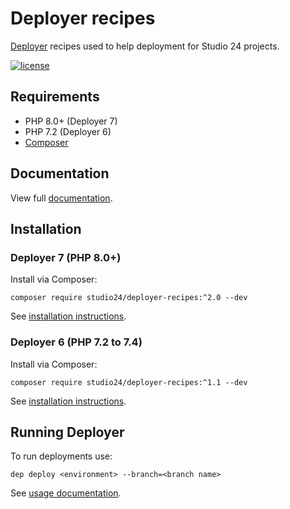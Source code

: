 # Deployer recipes

[Deployer](https://deployer.org/) recipes used to help deployment for Studio 24 projects.   

[![license][license-badge]][LICENSE]

## Requirements

* PHP 8.0+ (Deployer 7)
* PHP 7.2 (Deployer 6)
* [Composer](https://getcomposer.org/)

## Documentation

View full [documentation](docs/README.md).

## Installation

### Deployer 7 (PHP 8.0+)

Install via Composer:

```
composer require studio24/deployer-recipes:^2.0 --dev
```  

See [installation instructions](docs/installation.md).

### Deployer 6 (PHP 7.2 to 7.4)

Install via Composer:

```
composer require studio24/deployer-recipes:^1.1 --dev
```

See [installation instructions](https://github.com/studio24/deployer-recipes/tree/v1.1.0).

## Running Deployer

To run deployments use:

```
dep deploy <environment> --branch=<branch name> 
```

See [usage documentation](docs/usage.md).


[LICENSE]: ./LICENSE
[license-badge]: https://img.shields.io/badge/license-MIT-blue.svg
